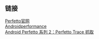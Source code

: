 
## 链接
[Perfetto官网](https://perfetto.dev/)  
[Androidperformance](https://www.androidperformance.com/2019/05/28/Android-Systrace-About/#/%E4%BD%BF%E7%94%A8%E5%91%BD%E4%BB%A4%E8%A1%8C%E5%B7%A5%E5%85%B7%E6%8A%93%E5%8F%96-Systrace)   
[Android Perfetto 系列 2：Perfetto Trace 抓取 ](https://www.cnblogs.com/linhaostudy/p/18268547)
